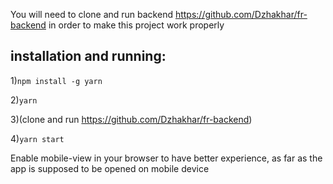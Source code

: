 You will need to clone and run backend https://github.com/Dzhakhar/fr-backend in order to make this project work properly

## installation and running:

1)```npm install -g yarn```

2)```yarn```

3)(clone and run https://github.com/Dzhakhar/fr-backend)

4)```yarn start```

Enable mobile-view in your browser to have better experience, as far as the app is supposed to be opened on mobile device
